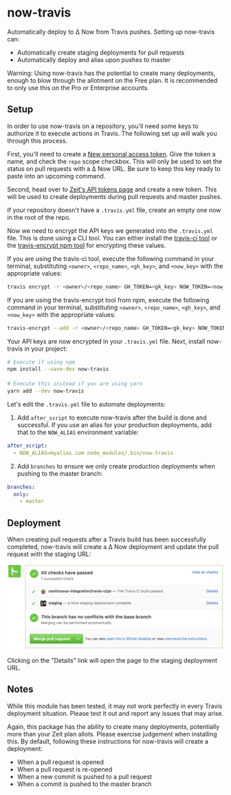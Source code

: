 # now-travis

Automatically deploy to ∆ Now from Travis pushes. Setting up now-travis can:

- Automatically create staging deployments for pull requests
- Automatically deploy and alias upon pushes to master

Warning: Using now-travis has the potential to create many deployments, enough to blow
through the allotment on the Free plan. It is recommended to only use this on the Pro or
Enterprise accounts.

## Setup

In order to use now-travis on a repository, you'll need some keys to authorize it to execute
actions in Travis. The following set up will walk you through this process.

First, you'll need to create a [New personal access token](https://github.com/settings/tokens/new). Give
the token a name, and check the `repo` scope checkbox. This will only be used to set the status on pull requests
with a ∆ Now URL. Be sure to keep this key ready to paste into an upcoming command.

Second, head over to [Zeit's API tokens page](https://zeit.co/account#api-tokens) and create a new token. This
will be used to create deployments during pull requests and master pushes.

If your repository doesn't have a `.travis.yml` file, create an empty one now in the root of the repo.
 
Now we need to encrypt the API keys we generated into the `.travis.yml` file. This is done using a CLI tool. You can
either install the [travis-ci tool](https://github.com/travis-ci/travis.rb) or the [travis-encrypt npm tool](https://www.npmjs.com/package/travis-encrypt)
for encrypting these values.

If you are using the travis-ci tool, execute the following command in your terminal, substituting `<owner>`, `<repo_name>`,
`<gh_key>`, and `<now_key>` with the appropriate values:

```sh
travis encrypt -r <owner>/<repo_name> GH_TOKEN=<gk_key> NOW_TOKEN=<now_key> --add
```

If you are using the travis-encrypt tool from npm, execute the following command in your terminal, substituting `<owner>`, `<repo_name>`,
`<gh_key>`, and `<now_key>` with the appropriate values: 

```sh
travis-encrypt --add -r <owner>/<repo_name> GH_TOKEN=<gk_key> NOW_TOKEN=<now_key>
```

Your API keys are now encrypted in your `.travis.yml` file. Next, install now-travis in your project:

```sh
# Execute if using npm
npm install --save-dev now-travis

# Execute this instead if you are using yarn
yarn add --dev now-travis
```

Let's edit the `.travis.yml` file to automate deployments:

1. Add `after_script` to execute now-travis after the build is done and successful. If you use an alias for
your production deployments, add that to the `NOW_ALIAS` environment variable:

```yaml
after_script:
  - NOW_ALIAS=myalias.com node_modules/.bin/now-travis
```

2. Add `branches` to ensure we only create production deployments when pushing to the master branch:

```yaml
branches:
  only:
    - master
```

## Deployment

When creating pull requests after a Travis build has been successfully completed, now-travis will create a ∆ Now deployment
and update the pull request with the staging URL:

![Screenshot](screenshot.png)

Clicking on the "Details" link will open the page to the staging deployment URL.

## Notes

While this module has been tested, it may not work perfectly in every Travis deployment situation. Please test
it out and report any issues that may arise.

Again, this package has the ability to create many deployments, potentially more than your Zeit plan allots. Please
exercise judgement when installing this. By default, following these instructions for now-travis will create a deployment:

- When a pull request is opened
- When a pull request is re-opened
- When a new commit is pushed to a pull request
- When a commit is pushed to the master branch
